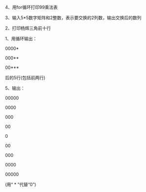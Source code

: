 4、用for循环打印99乘法表

3、输入5*5数字矩阵和2整数，表示要交换的2列数，输出交换后的数列

2、打印杨辉三角前十行

1、用循环输出：

0000*

000**

00*** 

后的5行(包括前两行)

5、输出：

00000

0000

000

00

0

00

000

0000

00000

(用“ * ”代替“0”)